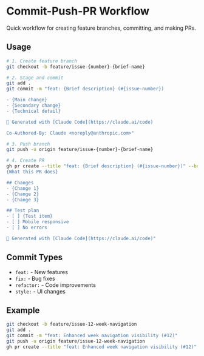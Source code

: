 # Commit-Push-PR Workflow

Quick workflow for creating feature branches, committing, and making PRs.

## Usage
```bash
# 1. Create feature branch
git checkout -b feature/issue-{number}-{brief-name}

# 2. Stage and commit
git add .
git commit -m "feat: {Brief description} (#{issue-number})

- {Main change}
- {Secondary change}
- {Technical detail}

🤖 Generated with [Claude Code](https://claude.ai/code)

Co-Authored-By: Claude <noreply@anthropic.com>"

# 3. Push branch
git push -u origin feature/issue-{number}-{brief-name}

# 4. Create PR
gh pr create --title "feat: {Brief description} (#{issue-number})" --body "## Summary
{What this PR does}

## Changes
- {Change 1}
- {Change 2} 
- {Change 3}

## Test plan
- [ ] {Test item}
- [ ] Mobile responsive
- [ ] No errors

🤖 Generated with [Claude Code](https://claude.ai/code)"
```

## Commit Types
- `feat:` - New features
- `fix:` - Bug fixes  
- `refactor:` - Code improvements
- `style:` - UI changes

## Example
```bash
git checkout -b feature/issue-12-week-navigation
git add .
git commit -m "feat: Enhanced week navigation visibility (#12)"
git push -u origin feature/issue-12-week-navigation
gh pr create --title "feat: Enhanced week navigation visibility (#12)"
```